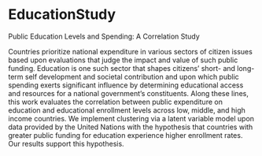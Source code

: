 # EducationStudy
Public Education Levels and Spending:  A Correlation Study

Countries prioritize national expenditure in various sectors of citizen issues based upon evaluations that judge the impact and value of such public funding. Education is one such sector that shapes citizens’ short- and long-term self development and societal contribution and upon which public spending exerts significant influence by determining educational access and resources for a national government’s constituents. Along these lines, this work evaluates the correlation between public expenditure on education and educational enrollment levels across low, middle, and high income countries. We implement clustering via a latent variable model upon data provided by the United Nations with the hypothesis that countries with greater public funding for education experience higher enrollment rates. Our results support this hypothesis.
